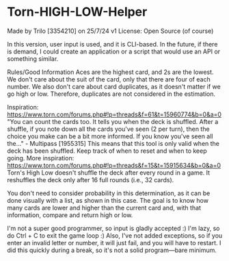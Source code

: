 # Torn-HIGH-LOW-Helper
Made by Trilo [3354210] on 25/7/24 v1
License: Open Source (of course)

In this version, user input is used, and it is CLI-based.
In the future, if there is demand, I could create an application or a script that would use an API or something similar.

Rules/Good Information
Aces are the highest card, and 2s are the lowest.
We don't care about the suit of the card, only that there are four of each number.
We also don't care about card duplicates, as it doesn't matter if we go high or low. Therefore, duplicates are not considered in the estimation.

Inspiration: https://www.torn.com/forums.php#!p=threads&f=61&t=15960774&b=0&a=0
"You can count the cards too. It tells you when the deck is shuffled. After a shuffle, if you note down all the cards you've seen 
(2 per turn), then the choice you make can be a bit more informed. If you know you've seen all the..." - Multipass [1955315]
This means that this tool is only valid when the deck has been shuffled. Keep track of when to reset and when to keep going.
More inspiration: https://www.torn.com/forums.php#!p=threads&f=15&t=15915634&b=0&a=0
Torn's High Low doesn't shuffle the deck after every round in a game. It reshuffles the deck only after 16 full rounds (i.e., 32 cards).

You don't need to consider probability in this determination, as it can be done visually with a list, as shown in this case.
The goal is to know how many cards are lower and higher than the current card and, with that information, compare and return high or low.

I'm not a super good programmer, so input is gladly accepted :)
I'm lazy, so do Ctrl + C to exit the game loop :)
Also, I've not added exceptions, so if you enter an invalid letter or number, it will just fail, and you will have to restart. 
I did this quickly during a break, so it's not a solid program—bare minimum.
